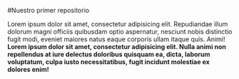 #Nuestro primer repositorio

<p> Lorem ipsum dolor sit amet, consectetur adipisicing elit. Repudiandae illum dolorum magni officiis quibusdam optio aspernatur, nesciunt nobis distinctio fugit modi, eveniet maiores natus eaque corporis ullam itaque quis. Animi! <strong>Lorem ipsum dolor sit amet, consectetur adipisicing elit. Nulla animi non repellendus at iure delectus doloribus quisquam ea, dicta, laborum voluptatum, culpa iusto necessitatibus, fugit incidunt molestiae ex dolores enim!</strong></p>